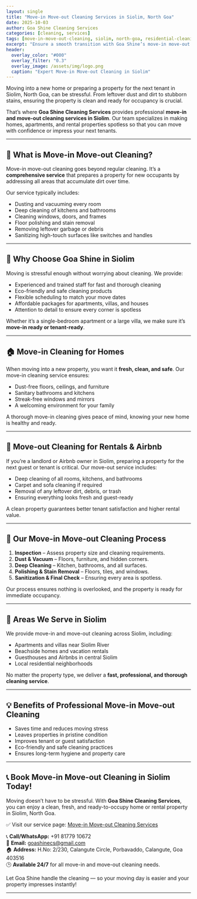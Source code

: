 ```yaml
---
layout: single
title: "Move-in Move-out Cleaning Services in Siolim, North Goa"
date: 2025-10-03
author: Goa Shine Cleaning Services
categories: [cleaning, services]
tags: [move-in-move-out-cleaning, siolim, north-goa, residential-cleaning]
excerpt: "Ensure a smooth transition with Goa Shine’s move-in move-out cleaning services in Siolim, North Goa — leaving your property spotless and ready for the next occupants."
header:
  overlay_color: "#000"
  overlay_filter: "0.3"
  overlay_image: /assets/img/logo.png
  caption: "Expert Move-in Move-out Cleaning in Siolim"
---
```


Moving into a new home or preparing a property for the next tenant in Siolim, North Goa, can be stressful. From leftover dust and dirt to stubborn stains, ensuring the property is clean and ready for occupancy is crucial.  

That’s where **Goa Shine Cleaning Services** provides professional **move-in and move-out cleaning services in Siolim**. Our team specializes in making homes, apartments, and rental properties spotless so that you can move with confidence or impress your next tenants.

---

## 🧹 What is Move-in Move-out Cleaning?
Move-in move-out cleaning goes beyond regular cleaning. It’s a **comprehensive service** that prepares a property for new occupants by addressing all areas that accumulate dirt over time.  

Our service typically includes:  
- Dusting and vacuuming every room  
- Deep cleaning of kitchens and bathrooms  
- Cleaning windows, doors, and frames  
- Floor polishing and stain removal  
- Removing leftover garbage or debris  
- Sanitizing high-touch surfaces like switches and handles  

---

## 🌟 Why Choose Goa Shine in Siolim
Moving is stressful enough without worrying about cleaning. We provide:  
- Experienced and trained staff for fast and thorough cleaning  
- Eco-friendly and safe cleaning products  
- Flexible scheduling to match your move dates  
- Affordable packages for apartments, villas, and houses  
- Attention to detail to ensure every corner is spotless  

Whether it’s a single-bedroom apartment or a large villa, we make sure it’s **move-in ready or tenant-ready**.

---

## 🏠 Move-in Cleaning for Homes
When moving into a new property, you want it **fresh, clean, and safe**. Our move-in cleaning service ensures:  
- Dust-free floors, ceilings, and furniture  
- Sanitary bathrooms and kitchens  
- Streak-free windows and mirrors  
- A welcoming environment for your family  

A thorough move-in cleaning gives peace of mind, knowing your new home is healthy and ready.

---

## 🏡 Move-out Cleaning for Rentals & Airbnb
If you’re a landlord or Airbnb owner in Siolim, preparing a property for the next guest or tenant is critical. Our move-out service includes:  
- Deep cleaning of all rooms, kitchens, and bathrooms  
- Carpet and sofa cleaning if required  
- Removal of any leftover dirt, debris, or trash  
- Ensuring everything looks fresh and guest-ready  

A clean property guarantees better tenant satisfaction and higher rental value.

---

## 🚿 Our Move-in Move-out Cleaning Process
1. **Inspection** – Assess property size and cleaning requirements.  
2. **Dust & Vacuum** – Floors, furniture, and hidden corners.  
3. **Deep Cleaning** – Kitchen, bathrooms, and all surfaces.  
4. **Polishing & Stain Removal** – Floors, tiles, and windows.  
5. **Sanitization & Final Check** – Ensuring every area is spotless.  

Our process ensures nothing is overlooked, and the property is ready for immediate occupancy.

---

## 📍 Areas We Serve in Siolim
We provide move-in and move-out cleaning across Siolim, including:  
- Apartments and villas near Siolim River  
- Beachside homes and vacation rentals  
- Guesthouses and Airbnbs in central Siolim  
- Local residential neighborhoods  

No matter the property type, we deliver a **fast, professional, and thorough cleaning service**.

---

## 💡 Benefits of Professional Move-in Move-out Cleaning
- Saves time and reduces moving stress  
- Leaves properties in pristine condition  
- Improves tenant or guest satisfaction  
- Eco-friendly and safe cleaning practices  
- Ensures long-term hygiene and property care  

---

## 📞 Book Move-in Move-out Cleaning in Siolim Today!
Moving doesn’t have to be stressful. With **Goa Shine Cleaning Services**, you can enjoy a clean, fresh, and ready-to-occupy home or rental property in Siolim, North Goa.  

✅ Visit our service page: [Move-in Move-out Cleaning Services](https://www.goashinecs.com/move-in-move-out-cleaning-goa.html)  

📞 **Call/WhatsApp:** +91 81779 10672  
📧 **Email:** goashinecs@gmail.com  
🏠 **Address:** H.No: 2/230, Calangute Circle, Porbavaddo, Calangute, Goa 403516  
🕒 **Available 24/7** for all move-in and move-out cleaning needs.  

Let Goa Shine handle the cleaning — so your moving day is easier and your property impresses instantly!  

---
